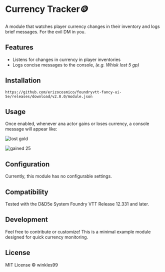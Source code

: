 # Currency Tracker🪙 
A module that watches player currency changes in their inventory and logs brief messages. For the evil DM in you.

## Features
- Listens for changes in currency in player inventories
- Logs concise messages to the console, *(e.g. Whisk lost 5 gp)*

## Installation
```
https://github.com/erizocosmico/foundryvtt-fancy-ui-5e/releases/download/v2.0.0/module.json
```

## Usage
Once enabled, whenever ana actor gains or loses currency, a console message will appear like:

![lost gold](https://github.com/user-attachments/assets/1f561b5a-cbee-4e6a-b6ce-b9e366061c7e)

![gained 25](https://github.com/user-attachments/assets/c6a4026f-9e6d-4896-8ce9-f4ef51596235)


## Configuration
Currently, this module has no configurable settings.

## Compatibility
Tested with the D&D5e System Foundry VTT Release 12.331 and later.

## Development
Feel free to contribute or customize! This is a minimal example module designed for quick currency monitoring.

## License
MIT License ©  winkles99

